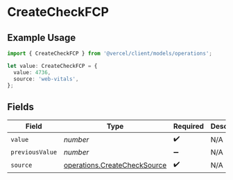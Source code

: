 # CreateCheckFCP

## Example Usage

```typescript
import { CreateCheckFCP } from '@vercel/client/models/operations';

let value: CreateCheckFCP = {
  value: 4736,
  source: 'web-vitals',
};
```

## Fields

| Field           | Type                                                                         | Required           | Description |
| --------------- | ---------------------------------------------------------------------------- | ------------------ | ----------- |
| `value`         | _number_                                                                     | :heavy_check_mark: | N/A         |
| `previousValue` | _number_                                                                     | :heavy_minus_sign: | N/A         |
| `source`        | [operations.CreateCheckSource](../../models/operations/createchecksource.md) | :heavy_check_mark: | N/A         |
